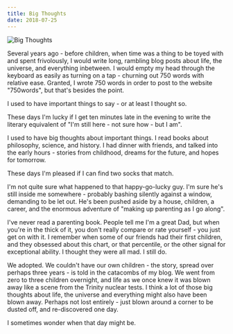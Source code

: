 ```yaml
---
title: Big Thoughts
date: 2018-07-25
---
```


![Big Thoughts](https://source.unsplash.com/gp8BLyaTaA0/1600x900)

Several years ago - before children, when time was a thing to be toyed with and spent frivolously, I would write long, rambling blog posts about life, the universe, and everything inbetween. I would empty my head through the keyboard as easily as turning on a tap - churning out 750 words with relative ease. Granted, I wrote 750 words in order to post to the website "750words", but that's besides the point.

I used to have important things to say - or at least I thought so.

These days I'm lucky if I get ten minutes late in the evening to write the literary equivalent of "I'm still here - not sure how - but I am".

I used to have big thoughts about important things. I read books about philosophy, science, and history. I had dinner with friends, and talked into the early hours - stories from childhood, dreams for the future, and hopes for tomorrow.

These days I'm pleased if I can find two socks that match.

I'm not quite sure what happened to that happy-go-lucky guy. I'm sure he's still inside me somewhere - probably bashing silently against a window, demanding to be let out. He's been pushed aside by a house, children, a career, and the enormous adventure of "making up parenting as I go along".

I've never read a parenting book. People tell me I'm a great Dad, but when you're in the thick of it, you don't really compare or rate yourself - you just get on with it. I remember when some of our friends had their first children, and they obsessed about this chart, or that percentile, or the other signal for exceptional ability. I thought they were all mad. I still do.

We adopted. We couldn't have our own children - the story, spread over perhaps three years - is told in the catacombs of my blog. We went from zero to three children overnight, and life as we once knew it was blown away like a scene from the Trinity nuclear tests. I think a lot of those big thoughts about life, the universe and everything might also have been blown away. Perhaps not lost entirely - just blown around a corner to be dusted off, and re-discovered one day.

I sometimes wonder when that day might be.